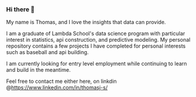 ### Hi there 👋

My name is Thomas, and I love the insights that data can provide.

I am a graduate of Lambda School's data science program with particular interest in statistics, api construction, and predictive modeling.  My personal repository contains a few projects I have completed for personal interests such as baseball and api building.

I am currently looking for entry level employment while continuing to learn and build in the meantime.





Feel free to contact me either here, on linkdin @https://www.linkedin.com/in/thomasj-s/
